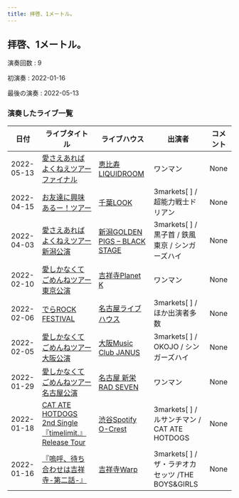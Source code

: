 ```yaml
---
title: 拝啓、1メートル。
---
```

## 拝啓、1メートル。

演奏回数
: 9

初演奏
: 2022-01-16

最後の演奏
: 2022-05-13

### 演奏したライブ一覧

|日付|ライブタイトル|ライブハウス|出演者|コメント|
|---|------------|----------|-----|------|
|2022-05-13|[愛さえあればよくねえツアーファイナル](live001.html)|[恵比寿LIQUIDROOM](livehouse001.html)|ワンマン|None|
|2022-04-15|[お友達に興味あるー！ツアー](live014.html)|[千葉LOOK](livehouse014.html)|3markets[ ] / 超能力戦士ドリアン|None|
|2022-04-03|[愛さえあればよくねえツアー 新潟公演](live013.html)|[新潟GOLDEN PIGS – BLACK STAGE](livehouse020.html)|3markets[ ] / 黒子首 / 鉄風東京 / シンガーズハイ|None|
|2022-02-10|[愛しかなくてごめんねツアー東京公演](live003.html)|[吉祥寺Planet K](livehouse003.html)|ワンマン|None|
|2022-02-06|[でらROCK FESTIVAL](live008.html)|[名古屋ライブハウス](livehouse029.html)|3markets[ ] / ほか出演者多数|None|
|2022-02-05|[愛しかなくてごめんねツアー大阪公演](live007.html)|[大阪Music Club JANUS](livehouse016.html)|3markets[ ] / OKOJO / シンガーズハイ|None|
|2022-01-29|[愛しかなくてごめんねツアー名古屋公演](live002.html)|[名古屋 新栄RAD SEVEN](livehouse023.html)|ワンマン|None|
|2022-01-18|[CAT ATE HOTDOGS 2nd Single『timelimit.』Release Tour](live005.html)|[渋谷Spotify O-Crest](livehouse008.html)|3markets[ ] / ルサンチマン / CAT ATE HOTDOGS|None|
|2022-01-16|[『嗚呼、待ち合わせは吉祥寺-第二話-』](live004.html)|[吉祥寺Warp](livehouse005.html)|3markets[ ] / ザ・ラヂオカセッツ /THE BOYS&GIRLS|None|
